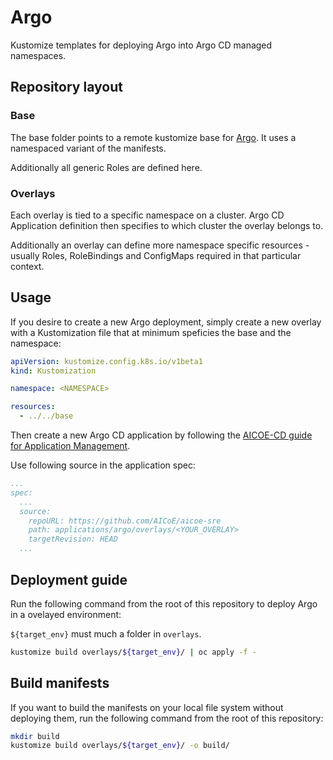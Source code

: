 # Argo

Kustomize templates for deploying Argo into Argo CD managed namespaces.

## Repository layout

### Base

The base folder points to a remote kustomize base for [Argo](https://github.com/argoproj/argo-workflows/tree/master/manifests). It uses a namespaced variant of the manifests.

Additionally all generic Roles are defined here.

### Overlays

Each overlay is tied to a specific namespace on a cluster. Argo CD Application definition then specifies to which cluster the overlay belongs to.

Additionally an overlay can define more namespace specific resources - usually Roles, RoleBindings and ConfigMaps required in that particular context.

## Usage

If you desire to create a new Argo deployment, simply create a new overlay with a Kustomization file that at minimum speficies the base and the namespace:

```yaml
apiVersion: kustomize.config.k8s.io/v1beta1
kind: Kustomization

namespace: <NAMESPACE>

resources:
  - ../../base
```

Then create a new Argo CD application by following the [AICOE-CD guide for Application Management](https://github.com/AICoE/aicoe-cd/blob/master/docs/application_management.md).

Use following source in the application spec:

```yaml
...
spec:
  ...
  source:
    repoURL: https://github.com/AICoE/aicoe-sre
    path: applications/argo/overlays/<YOUR_OVERLAY>
    targetRevision: HEAD
  ...
```

## Deployment guide

Run the following command from the root of this repository to deploy Argo in a ovelayed environment:

`${target_env}` must much a folder in `overlays`.

```bash
kustomize build overlays/${target_env}/ | oc apply -f -
```

## Build manifests

If you want to build the manifests on your local file system without deploying them, run the following command from the root of this repository:

```bash
mkdir build
kustomize build overlays/${target_env}/ -o build/
```
